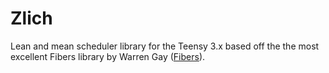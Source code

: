 Zlich
==========

Lean and mean scheduler library for the Teensy 3.x based off the the most excellent Fibers library by Warren Gay ([Fibers]).


[Fibers]:https://github.com/ve3wwg/teensy3_fibers